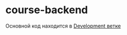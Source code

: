# course-backend

Основной код находится в [Development ветке](https://github.com/QwiniTRON/course-backend/tree/Development)
